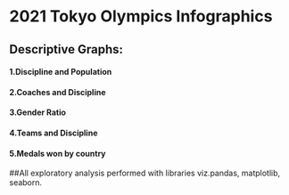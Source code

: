 # 2021 Tokyo Olympics Infographics
## Descriptive Graphs:
#### 1.Discipline and Population
#### 2.Coaches and Discipline
#### 3.Gender Ratio
#### 4.Teams and Discipline
#### 5.Medals won by country
##All exploratory analysis performed with libraries viz.pandas, matplotlib, seaborn.
